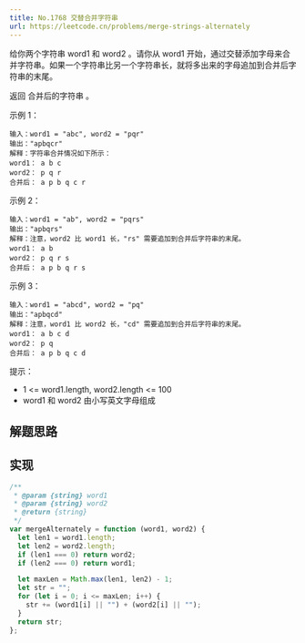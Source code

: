 ```yaml
---
title: No.1768 交替合并字符串
url: https://leetcode.cn/problems/merge-strings-alternately
---
```


给你两个字符串 word1 和 word2 。请你从 word1 开始，通过交替添加字母来合并字符串。如果一个字符串比另一个字符串长，就将多出来的字母追加到合并后字符串的末尾。

返回 合并后的字符串 。

示例 1：

```text
输入：word1 = "abc", word2 = "pqr"
输出："apbqcr"
解释：字符串合并情况如下所示：
word1： a b c
word2： p q r
合并后： a p b q c r
```

示例 2：

```text
输入：word1 = "ab", word2 = "pqrs"
输出："apbqrs"
解释：注意，word2 比 word1 长，"rs" 需要追加到合并后字符串的末尾。
word1： a b
word2： p q r s
合并后： a p b q r s
```

示例 3：

```text
输入：word1 = "abcd", word2 = "pq"
输出："apbqcd"
解释：注意，word1 比 word2 长，"cd" 需要追加到合并后字符串的末尾。
word1： a b c d
word2： p q
合并后： a p b q c d
```

提示：

- 1 <= word1.length, word2.length <= 100
- word1 和 word2 由小写英文字母组成

## 解题思路

## 实现

```js
/**
 * @param {string} word1
 * @param {string} word2
 * @return {string}
 */
var mergeAlternately = function (word1, word2) {
  let len1 = word1.length;
  let len2 = word2.length;
  if (len1 === 0) return word2;
  if (len2 === 0) return word1;

  let maxLen = Math.max(len1, len2) - 1;
  let str = "";
  for (let i = 0; i <= maxLen; i++) {
    str += (word1[i] || "") + (word2[i] || "");
  }
  return str;
};
```
